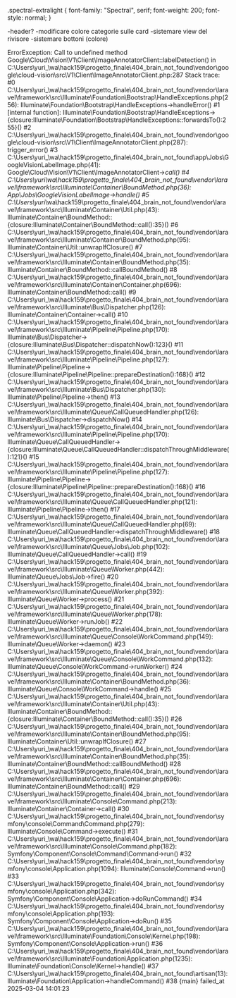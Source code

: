 <!-- FONT TESTI -->
.spectral-extralight {
  font-family: "Spectral", serif;
  font-weight: 200;
  font-style: normal;
}



<!-- COSE DA SISTEMARE -->

-header?
-modificare colore categorie sulle card
-sistemare view del rivisore
-sistemare bottoni (colore)


ErrorException: Call to undefined method Google\Cloud\Vision\V1\Client\ImageAnnotatorClient::labelDetection() in C:\Users\yuri_\wa\hack159\progetto_finale\404_brain_not_found\vendor\google\cloud-vision\src\V1\Client\ImageAnnotatorClient.php:287 Stack trace: #0 C:\Users\yuri_\wa\hack159\progetto_finale\404_brain_not_found\vendor\laravel\framework\src\Illuminate\Foundation\Bootstrap\HandleExceptions.php(256): Illuminate\Foundation\Bootstrap\HandleExceptions->handleError() #1 [internal function]: Illuminate\Foundation\Bootstrap\HandleExceptions->{closure:Illuminate\Foundation\Bootstrap\HandleExceptions::forwardsTo():255}() #2 C:\Users\yuri_\wa\hack159\progetto_finale\404_brain_not_found\vendor\google\cloud-vision\src\V1\Client\ImageAnnotatorClient.php(287): trigger_error() #3 C:\Users\yuri_\wa\hack159\progetto_finale\404_brain_not_found\app\Jobs\GoogleVisionLabelImage.php(41): Google\Cloud\Vision\V1\Client\ImageAnnotatorClient->__call() #4 C:\Users\yuri_\wa\hack159\progetto_finale\404_brain_not_found\vendor\laravel\framework\src\Illuminate\Container\BoundMethod.php(36): App\Jobs\GoogleVisionLabelImage->handle() #5 C:\Users\yuri_\wa\hack159\progetto_finale\404_brain_not_found\vendor\laravel\framework\src\Illuminate\Container\Util.php(43): Illuminate\Container\BoundMethod::{closure:Illuminate\Container\BoundMethod::call():35}() #6 C:\Users\yuri_\wa\hack159\progetto_finale\404_brain_not_found\vendor\laravel\framework\src\Illuminate\Container\BoundMethod.php(95): Illuminate\Container\Util::unwrapIfClosure() #7 C:\Users\yuri_\wa\hack159\progetto_finale\404_brain_not_found\vendor\laravel\framework\src\Illuminate\Container\BoundMethod.php(35): Illuminate\Container\BoundMethod::callBoundMethod() #8 C:\Users\yuri_\wa\hack159\progetto_finale\404_brain_not_found\vendor\laravel\framework\src\Illuminate\Container\Container.php(696): Illuminate\Container\BoundMethod::call() #9 C:\Users\yuri_\wa\hack159\progetto_finale\404_brain_not_found\vendor\laravel\framework\src\Illuminate\Bus\Dispatcher.php(126): Illuminate\Container\Container->call() #10 C:\Users\yuri_\wa\hack159\progetto_finale\404_brain_not_found\vendor\laravel\framework\src\Illuminate\Pipeline\Pipeline.php(170): Illuminate\Bus\Dispatcher->{closure:Illuminate\Bus\Dispatcher::dispatchNow():123}() #11 C:\Users\yuri_\wa\hack159\progetto_finale\404_brain_not_found\vendor\laravel\framework\src\Illuminate\Pipeline\Pipeline.php(127): Illuminate\Pipeline\Pipeline->{closure:Illuminate\Pipeline\Pipeline::prepareDestination():168}() #12 C:\Users\yuri_\wa\hack159\progetto_finale\404_brain_not_found\vendor\laravel\framework\src\Illuminate\Bus\Dispatcher.php(130): Illuminate\Pipeline\Pipeline->then() #13 C:\Users\yuri_\wa\hack159\progetto_finale\404_brain_not_found\vendor\laravel\framework\src\Illuminate\Queue\CallQueuedHandler.php(126): Illuminate\Bus\Dispatcher->dispatchNow() #14 C:\Users\yuri_\wa\hack159\progetto_finale\404_brain_not_found\vendor\laravel\framework\src\Illuminate\Pipeline\Pipeline.php(170): Illuminate\Queue\CallQueuedHandler->{closure:Illuminate\Queue\CallQueuedHandler::dispatchThroughMiddleware():121}() #15 C:\Users\yuri_\wa\hack159\progetto_finale\404_brain_not_found\vendor\laravel\framework\src\Illuminate\Pipeline\Pipeline.php(127): Illuminate\Pipeline\Pipeline->{closure:Illuminate\Pipeline\Pipeline::prepareDestination():168}() #16 C:\Users\yuri_\wa\hack159\progetto_finale\404_brain_not_found\vendor\laravel\framework\src\Illuminate\Queue\CallQueuedHandler.php(121): Illuminate\Pipeline\Pipeline->then() #17 C:\Users\yuri_\wa\hack159\progetto_finale\404_brain_not_found\vendor\laravel\framework\src\Illuminate\Queue\CallQueuedHandler.php(69): Illuminate\Queue\CallQueuedHandler->dispatchThroughMiddleware() #18 C:\Users\yuri_\wa\hack159\progetto_finale\404_brain_not_found\vendor\laravel\framework\src\Illuminate\Queue\Jobs\Job.php(102): Illuminate\Queue\CallQueuedHandler->call() #19 C:\Users\yuri_\wa\hack159\progetto_finale\404_brain_not_found\vendor\laravel\framework\src\Illuminate\Queue\Worker.php(442): Illuminate\Queue\Jobs\Job->fire() #20 C:\Users\yuri_\wa\hack159\progetto_finale\404_brain_not_found\vendor\laravel\framework\src\Illuminate\Queue\Worker.php(392): Illuminate\Queue\Worker->process() #21 C:\Users\yuri_\wa\hack159\progetto_finale\404_brain_not_found\vendor\laravel\framework\src\Illuminate\Queue\Worker.php(178): Illuminate\Queue\Worker->runJob() #22 C:\Users\yuri_\wa\hack159\progetto_finale\404_brain_not_found\vendor\laravel\framework\src\Illuminate\Queue\Console\WorkCommand.php(149): Illuminate\Queue\Worker->daemon() #23 C:\Users\yuri_\wa\hack159\progetto_finale\404_brain_not_found\vendor\laravel\framework\src\Illuminate\Queue\Console\WorkCommand.php(132): Illuminate\Queue\Console\WorkCommand->runWorker() #24 C:\Users\yuri_\wa\hack159\progetto_finale\404_brain_not_found\vendor\laravel\framework\src\Illuminate\Container\BoundMethod.php(36): Illuminate\Queue\Console\WorkCommand->handle() #25 C:\Users\yuri_\wa\hack159\progetto_finale\404_brain_not_found\vendor\laravel\framework\src\Illuminate\Container\Util.php(43): Illuminate\Container\BoundMethod::{closure:Illuminate\Container\BoundMethod::call():35}() #26 C:\Users\yuri_\wa\hack159\progetto_finale\404_brain_not_found\vendor\laravel\framework\src\Illuminate\Container\BoundMethod.php(95): Illuminate\Container\Util::unwrapIfClosure() #27 C:\Users\yuri_\wa\hack159\progetto_finale\404_brain_not_found\vendor\laravel\framework\src\Illuminate\Container\BoundMethod.php(35): Illuminate\Container\BoundMethod::callBoundMethod() #28 C:\Users\yuri_\wa\hack159\progetto_finale\404_brain_not_found\vendor\laravel\framework\src\Illuminate\Container\Container.php(696): Illuminate\Container\BoundMethod::call() #29 C:\Users\yuri_\wa\hack159\progetto_finale\404_brain_not_found\vendor\laravel\framework\src\Illuminate\Console\Command.php(213): Illuminate\Container\Container->call() #30 C:\Users\yuri_\wa\hack159\progetto_finale\404_brain_not_found\vendor\symfony\console\Command\Command.php(279): Illuminate\Console\Command->execute() #31 C:\Users\yuri_\wa\hack159\progetto_finale\404_brain_not_found\vendor\laravel\framework\src\Illuminate\Console\Command.php(182): Symfony\Component\Console\Command\Command->run() #32 C:\Users\yuri_\wa\hack159\progetto_finale\404_brain_not_found\vendor\symfony\console\Application.php(1094): Illuminate\Console\Command->run() #33 C:\Users\yuri_\wa\hack159\progetto_finale\404_brain_not_found\vendor\symfony\console\Application.php(342): Symfony\Component\Console\Application->doRunCommand() #34 C:\Users\yuri_\wa\hack159\progetto_finale\404_brain_not_found\vendor\symfony\console\Application.php(193): Symfony\Component\Console\Application->doRun() #35 C:\Users\yuri_\wa\hack159\progetto_finale\404_brain_not_found\vendor\laravel\framework\src\Illuminate\Foundation\Console\Kernel.php(198): Symfony\Component\Console\Application->run() #36 C:\Users\yuri_\wa\hack159\progetto_finale\404_brain_not_found\vendor\laravel\framework\src\Illuminate\Foundation\Application.php(1235): Illuminate\Foundation\Console\Kernel->handle() #37 C:\Users\yuri_\wa\hack159\progetto_finale\404_brain_not_found\artisan(13): Illuminate\Foundation\Application->handleCommand() #38 {main}
failed_at	2025-03-04 14:01:23
